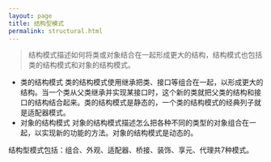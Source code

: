 ```yaml
---
layout: page
title: 结构型模式
permalink: structural.html
---
```


> 结构模式描述如何将类或对象结合在一起形成更大的结构，结构模式也包括类的结构模式和对象的结构模式。  
- 类的结构模式 类的结构模式使用继承把类、接口等组合在一起，以形成更大的结构。当一个类从父类继承并实现某接口时，这个新的类就把父类的结构和接口的结构结合起来。类的结构模式是静态的，一个类的结构模式的经典列子就是适配器模式。
- 对象的结构模式 对象的结构模式描述怎么把各种不同的类型的对象组合在一起，以实现新的功能的方法。对象的结构模式是动态的。

结构型模式包括：组合、外观、适配器、桥接、装饰、享元、代理共7种模式。